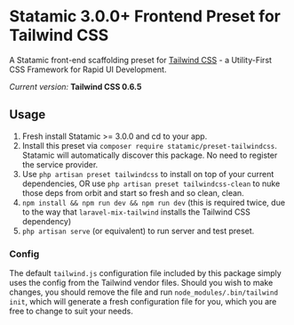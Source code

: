 # Statamic 3.0.0+ Frontend Preset for Tailwind CSS

A Statamic front-end scaffolding preset for [Tailwind CSS](https://tailwindcss.com) - a Utility-First CSS Framework for Rapid UI Development.

*Current version:* **Tailwind CSS 0.6.5**

## Usage

1. Fresh install Statamic >= 3.0.0 and cd to your app.
2. Install this preset via `composer require statamic/preset-tailwindcss`. Statamic will automatically discover this package. No need to register the service provider.
3. Use `php artisan preset tailwindcss` to install on top of your current dependencies, OR use `php artisan preset tailwindcss-clean` to nuke those deps from orbit and start so fresh and so clean, clean.
4. `npm install && npm run dev && npm run dev` (this is required twice, due to the way that `laravel-mix-tailwind` installs the Tailwind CSS dependency)
5. `php artisan serve` (or equivalent) to run server and test preset.

### Config

The default `tailwind.js` configuration file included by this package simply uses the config from the Tailwind vendor files. Should you wish to make changes, you should remove the file and run `node_modules/.bin/tailwind init`, which will generate a fresh configuration file for you, which you are free to change to suit your needs.
